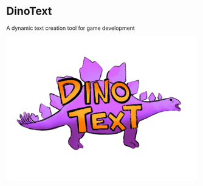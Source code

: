 # DinoText
A dynamic text creation tool for game development


![alt text](https://raw.githubusercontent.com/mmunson2/DinoText/master/Doc/Dino.jpg "DinoText") 
